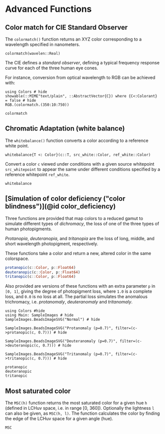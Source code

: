 # Advanced Functions


## Color match for CIE Standard Observer

The `colormatch()` function returns an XYZ color corresponding to a wavelength specified in nanometers.

`colormatch(wavelen::Real)`

The CIE defines a *standard observer*, defining a typical frequency response curve for each of the three human eye cones.

For instance, conversion from optical wavelength to RGB can be achieved with:

```@example
using Colors # hide
showable(::MIME"text/plain", ::AbstractVector{C}) where {C<:Colorant} = false # hide
RGB.(colormatch.(350:10:750))
```

```@docs
colormatch
```

## Chromatic Adaptation (white balance)

The `whitebalance()` function converts a color according to a reference white point.

`whitebalance{T <: Color}(c::T, src_white::Color, ref_white::Color)`

Convert a color `c` viewed under conditions with a given source whitepoint `src_whitepoint` to appear the same under different conditions specified by a reference whitepoint `ref_white`.

```@docs
whitebalance
```


## [Simulation of color deficiency ("color blindness")](@id color_deficiency)

Three functions are provided that map colors to a reduced gamut to simulate different types of *dichromacy*, the loss of one of the three types of human photopigments.

*Protanopia*, *deuteranopia*, and *tritanopia* are the loss of long, middle, and short wavelength photopigment, respectively.

These functions take a color and return a new, altered color in the same colorspace.

```julia
protanopic(c::Color, p::Float64)
deuteranopic(c::Color, p::Float64)
tritanopic(c::Color, p::Float64)
```

Also provided are versions of these functions with an extra parameter `p` in `[0, 1]`, giving the degree of photopigment loss, where `1.0` is a complete loss, and `0.0` is no loss at all. The partial loss simulates the anomalous trichromacy, i.e. *protanomaly*, *deuteranomaly* and *tritanomaly*.

```@example deficiency
using Colors #hide
using Main: SampleImages # hide
SampleImages.BeadsImageSVG("Normal") # hide
```
```@example deficiency
SampleImages.BeadsImageSVG("Protanomaly (p=0.7)", filter=(c->protanopic(c, 0.7))) # hide
```
```@example deficiency
SampleImages.BeadsImageSVG("Deuteranomaly (p=0.7)", filter=(c->deuteranopic(c, 0.7))) # hide
```
```@example deficiency
SampleImages.BeadsImageSVG("Tritanomaly (p=0.7)", filter=(c->tritanopic(c, 0.7))) # hide
```

```@docs
protanopic
deuteranopic
tritanopic
```

## Most saturated color

The `MSC(h)` function returns the most saturated color for a given hue `h` (defined in LCHuv space, i.e. in range [0, 360]). Optionally the lightness `l` can also be given, as `MSC(h, l)`. The function calculates the color by finding the edge of the LCHuv space for a given angle (hue).

```@docs
MSC
```
